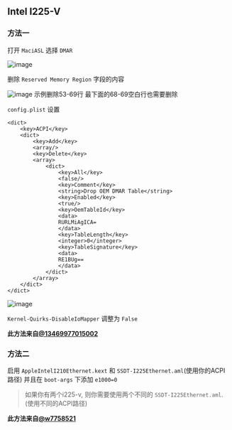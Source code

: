 ## Intel I225-V

### 方法一

打开 `MaciASL` 选择 `DMAR`

![image](https://user-images.githubusercontent.com/74492520/212866173-3d797bc3-0eec-4a7c-9481-a6bd55d816c3.png)

删除 `Reserved Memory Region` 字段的内容

![image](https://user-images.githubusercontent.com/74492520/212866363-1a66e174-925b-46e4-995f-c68a8e2c8c18.png)
示例删除53-69行 最下面的68-69空白行也需要删除<br>

`config.plist` 设置

```
<dict>
	<key>ACPI</key>
	<dict>
		<key>Add</key>
		<array/>
		<key>Delete</key>
		<array>
			<dict>
				<key>All</key>
				<false/>
				<key>Comment</key>
				<string>Drop OEM DMAR Table</string>
				<key>Enabled</key>
				<true/>
				<key>OemTableId</key>
				<data>
				RURLMiAgICA=
				</data>
				<key>TableLength</key>
				<integer>0</integer>
				<key>TableSignature</key>
				<data>
				RE1BUg==
				</data>
			</dict>
		</array>
	</dict>
</dict>
```

![image](https://user-images.githubusercontent.com/74492520/212866519-babe4675-d968-4dc2-91c9-aaa0ec7dabfe.png)

`Kernel-Quirks-DisableIoMapper` 调整为 `False`<br>

**此方法来自[@13469977015002](https://bbs.pcbeta.com/forum.php?mod=viewthread&tid=1940034&highlight=i225)**<br>

### 方法二

启用 `AppleIntelI210Ethernet.kext` 和 `SSDT-I225Ethernet.aml`(使用你的ACPI路径) 并且在 `boot-args` 下添加 `e1000=0`

> 如果你有两个i225-v, 则你需要使用两个不同的 `SSDT-I225Ethernet.aml`. (使用不同的ACPI路径)

**此方法来自[@w7758521](https://bbs.pcbeta.com/forum.php?mod=viewthread&tid=1943039&highlight=i225)**<br>